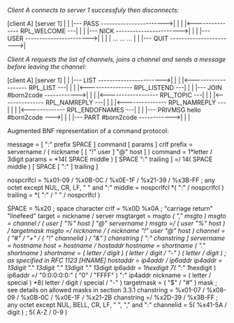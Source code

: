 
_Client A connects to server 1 successfuly then disconnects:_

[client A]                       [server 1]
    |                                 |
    |--- PASS ----------------------->|
	|                                 |
	|<--------------- RPL_WELCOME  ---|
	|                                 |
	|--- NICK ----------------------->|
	|                                 |
	|--- USER ----------------------->|
	|                                 |
	|
	...          ...          ...
	|                                 |
	|--- QUIT ----------------------->|


_Client A requests the list of channels, joins a channel and sends a message before leaving the channel:_

[client A]                       [server 1]
	|                                 |
	|--- LIST ----------------------->|
	|                                 |
	|<------------------- RPL_LIST ---|
	|                                 |
	|<---------------- RPL_LISTEND ---|
	|                                 |
	|--- JOIN #born2code ------------>|
	|                                 |
	|<------------------ RPL_TOPIC ---|
	|                                 |
	|<--------------- RPL_NAMREPLY ---|
	|                                 |
	|<--------------- RPL_NAMREPLY ---|
	|                                 |
	|<------------- RPL_ENDOFNAMES ---|
	|                                 |
	|--- PRIVMSG hello #born2code --->|
	|                                 |
	|--- PART #born2code ------------>|
	|                                 |

Augmented BNF representation of a command protocol:

message    =  [ ":" prefix SPACE ] command [ params ] crlf
prefix     =  servername / ( nickname [ [ "!" user ] "@" host ] )
command    =  1*letter / 3digit
params     =  *14( SPACE middle ) [ SPACE ":" trailing ]
		   =/ 14( SPACE middle ) [ SPACE [ ":" ] trailing ]

nospcrlfcl =  %x01-09 / %x0B-0C / %x0E-1F / %x21-39 / %x3B-FF
				; any octet except NUL, CR, LF, " " and ":"
middle     =  nospcrlfcl *( ":" / nospcrlfcl )
trailing   =  *( ":" / " " / nospcrlfcl )

SPACE      =  %x20        ; space character
crlf       =  %x0D %x0A   ; "carriage return" "linefeed"
target     =  nickname / server
msgtarget  =  msgto *( "," msgto )
msgto      =  channel / ( user [ "%" host ] "@" servername )
msgto      =/ ( user "%" host ) / targetmask
msgto      =/ nickname / ( nickname "!" user "@" host )
channel    =  ( "#" / "+" / ( "!" channelid ) / "&" ) chanstring
			[ ":" chanstring ]
servername =  hostname
host       =  hostname / hostaddr
hostname   =  shortname *( "." shortname )
shortname  =  ( letter / digit ) *( letter / digit / "-" )
			*( letter / digit )
			  ; as specified in RFC 1123 [HNAME]
hostaddr   =  ip4addr / ip6addr
ip4addr    =  1*3digit "." 1*3digit "." 1*3digit "." 1*3digit
ip6addr    =  1*hexdigit 7( ":" 1*hexdigit )
ip6addr    =/ "0:0:0:0:0:" ( "0" / "FFFF" ) ":" ip4addr
nickname   =  ( letter / special ) *8( letter / digit / special / "-" )
targetmask =  ( "$" / "#" ) mask
			  ; see details on allowed masks in section 3.3.1
chanstring =  %x01-07 / %x08-09 / %x0B-0C / %x0E-1F / %x21-2B
chanstring =/ %x2D-39 / %x3B-FF
			  ; any octet except NUL, BELL, CR, LF, " ", "," and ":"
channelid  = 5( %x41-5A / digit )   ; 5( A-Z / 0-9 )
